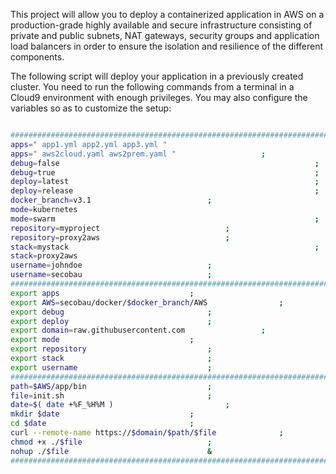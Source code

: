 This project will allow you to deploy a containerized application in AWS on a production-grade highly available and secure infrastructure consisting of private and public subnets, NAT gateways, security groups and application load balancers in order to ensure the isolation and resilience of the different components.

The following script will deploy your application in a previously created cluster. You need to run the following commands from a terminal in a Cloud9 environment with enough privileges.
You may also configure the variables so as to customize the setup:

```BASH 

#########################################################################
apps=" app1.yml app2.yml app3.yml "                                     ;
apps=" aws2cloud.yaml aws2prem.yaml "					;
debug=false                                                     	;
debug=true                                                     		;
deploy=latest                                                   	;
deploy=release                                                   	;
docker_branch=v3.1							;
mode=kubernetes                                                       	;
mode=swarm                                                       	;
repository=myproject							;
repository=proxy2aws							;
stack=mystack                                                     	;
stack=proxy2aws                                                     	;
username=johndoe							;
username=secobau							;
#########################################################################
export apps								;
export AWS=secobau/docker/$docker_branch/AWS				;
export debug								;
export deploy								;
export domain=raw.githubusercontent.com					;
export mode								;
export repository							;
export stack								;
export username								;
#########################################################################
path=$AWS/app/bin							;
file=init.sh								;
date=$( date +%F_%H%M )							;
mkdir $date								;
cd $date								;
curl --remote-name https://$domain/$path/$file				;
chmod +x ./$file							;
nohup ./$file								&
#########################################################################


```


